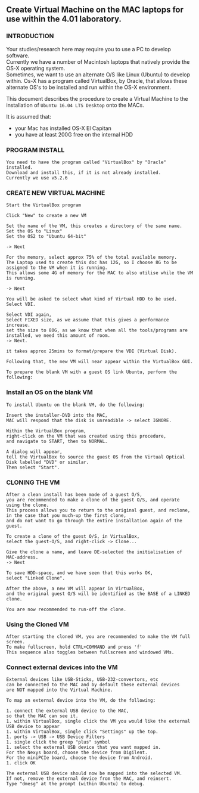 
## Create Virtual Machine on the MAC laptops for use within the 4.01 laboratory.

### INTRODUCTION

Your studies/research here may require you to use a PC to develop software.  
Currently we have a number of Macintosh laptops that natively provide the OS-X operating system.  
Sometimes, we want to use an alternate O/S like Linux (Ubuntu) to develop within.
Os-X has a program called VirtualBox, by Oracle, that allows these alternate OS's to be installed and run within the OS-X environment.

This document describes the procedure to create a Virtual Machine to the installation of ```Ubuntu 16.04 LTS Desktop``` onto the MACs.  

It is assumed that:  
- your Mac has installed OS-X El Capitan
- you have at least 200G free on the internal HDD

### PROGRAM INSTALL
```
You need to have the program called "VirtualBox" by "Oracle" installed.
Download and install this, if it is not already installed.
Currently we use v5.2.6
```

### CREATE NEW VIRTUAL MACHINE
```
Start the VirtualBox program

Click "New" to create a new VM

Set the name of the VM, this creates a directory of the same name.
Set the OS to "Linux"
Set the OS2 to "Ubuntu 64-bit"

-> Next

For the memory, select approx 75% of the total available memory.
The Laptop used to create this doc has 12G, so I choose 8G to be assigned to the VM when it is running.
This allows some 4G of memory for the MAC to also utilise while the VM is running.

-> Next

You will be asked to select what kind of Virtual HDD to be used.
Select VDI.

Select VDI again,
Select FIXED size, as we assume that this gives a performance increase.
set the size to 80G, as we know that when all the tools/programs are installed, we need this amount of room.
-> Next.

it takes approx 25mins to format/prepare the VDI (Virtual Disk).

Following that, the new VM will near appear within the VirtualBox GUI.

To prepare the blank VM with a guest OS link Ubuntu, perform the following:
```

### Install an OS on the blank VM
```
To install Ubuntu on the blank VM, do the following:

Insert the installer-DVD into the MAC,
MAC will respond that the disk is unreadible -> select IGNORE.

Within the VirtualBox program,
right-click on the VM that was created using this procedure,
and navigate to START, then to NORMAL.

A dialog will appear,
tell the VirtualBox to source the guest OS from the Virtual Optical Disk labelled "DVD" or similar.
Then select "Start".
```

### CLONING THE VM
```
After a clean install has been made of a guest O/S,
you are recommended to make a clone of the guest O/S, and operate using the clone.  
This process allows you to return to the original guest, and reclone,
in the case that you much-up the first clone,
and do not want to go through the entire installation again of the guest.

To create a clone of the guest O/S, in VirtualBox,
select the guest-O/S, and right-click -> Clone...

Give the clone a name, and leave DE-selected the initialisation of MAC-address.  
-> Next

To save HDD-space, and we have seen that this works OK,  
select "Linked Clone".

After the above, a new VM will appear in VirtualBox,
and the original guest O/S will be identified as the BASE of a LINKED clone.

You are now recommended to run-off the clone.
```

### Using the Cloned VM
```
After starting the cloned VM, you are recommended to make the VM full screen.
To make fullscreen, hold CTRL+COMMAND and press 'f'
This sequence also toggles between fullscreen and windowed VMs.
```

### Connect external devices into the VM
```
External devices like USB-Sticks, USB-232-convertors, etc
can be connected to the MAC and by default these external devices
are NOT mapped into the Virtual Machine.

To map an external device into the VM, do the following:

1. connect the external USB device to the MAC,
so that the MAC can see it.
1. within VirtualBox, single click the VM you would like the external USB device to appear
1. within VirtualBox, single click "Settings" up the top.
1. ports -> USB -> USB Device Filters
1. single click the greep "plus" symbol
1. select the external USB device that you want mapped in.  
For the Nexys board, choose the device from Digilent.  
For the miniPCIe board, choose the device from Android.
1. click OK

The external USB device should now be mapped into the selected VM.  
If not, remove the external device from the MAC, and reinsert. 
Type "dmesg" at the prompt (within Ubuntu) to debug.
```
